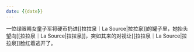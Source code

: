```yaml
---
date: {{date}}
---
```

一位绿眼睛女童子军将硬币扔进[[拉拉泉｜La Source|拉拉泉]]的罐子里，她抬头望向[[拉拉泉｜La Source|拉拉泉]]，突如其来的对视让[[拉拉泉｜La Source|拉拉泉]]脸红着逃开了。